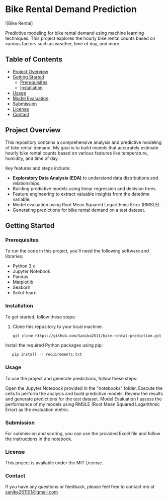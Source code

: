 # Bike Rental Demand Prediction

![Bike Rental]

Predictive modeling for bike rental demand using machine learning techniques. This project explores the hourly bike rental counts based on various factors such as weather, time of day, and more.

## Table of Contents

- [Project Overview](#project-overview)
- [Getting Started](#getting-started)
  - [Prerequisites](#prerequisites)
  - [Installation](#installation)
- [Usage](#usage)
- [Model Evaluation](#model-evaluation)
- [Submission](#submission)
- [License](#license)
- [Contact](#contact)

## Project Overview

This repository contains a comprehensive analysis and predictive modeling of bike rental demand. My goal is to build models that accurately estimate hourly bike rental counts based on various features like temperature, humidity, and time of day.

Key features and steps include:

- **Exploratory Data Analysis (EDA)** to understand data distributions and relationships.
- Building predictive models using linear regression and decision trees.
- Feature engineering to extract valuable insights from the datetime variable.
- Model evaluation using Root Mean Squared Logarithmic Error (RMSLE).
- Generating predictions for bike rental demand on a test dataset.

## Getting Started

### Prerequisites

To run the code in this project, you'll need the following software and libraries:

- Python 3.x
- Jupyter Notebook
- Pandas
- Matplotlib
- Seaborn
- Scikit-learn

### Installation

To get started, follow these steps:

1. Clone this repository to your local machine.

   ```bash
   git clone https://github.com/Sanika2511/bike-rental-prediction.git

Install the required Python packages using pip:
```bash
   pip install -r requirements.txt 
```

### Usage
To use the project and generate predictions, follow these steps:

Open the Jupyter Notebook provided in the "notebooks" folder.
Execute the cells to perform the analysis and build predictive models.
Review the results and generate predictions for the test dataset.
Model Evaluation
I assess the performance of my models using RMSLE (Root Mean Squared Logarithmic Error) as the evaluation metric.

  
### Submission
For submission and scoring, you can use the provided Excel file and follow the instructions in the notebook.

   
### License
This project is available under the MIT License.

  
### Contact
If you have any questions or feedback, please feel free to contact me at sanika261101@gmail.com






